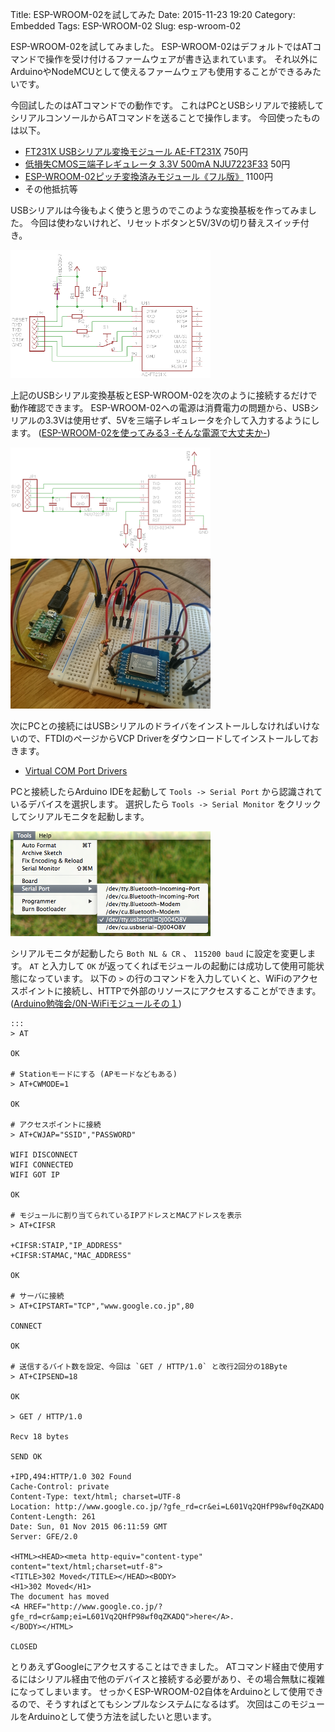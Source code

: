 Title: ESP-WROOM-02を試してみた
Date: 2015-11-23 19:20
Category: Embedded
Tags: ESP-WROOM-02
Slug: esp-wroom-02

ESP-WROOM-02を試してみました。
ESP-WROOM-02はデフォルトではATコマンドで操作を受け付けるファームウェアが書き込まれています。
それ以外にArduinoやNodeMCUとして使えるファームウェアも使用することができるみたいです。

今回試したのはATコマンドでの動作です。
これはPCとUSBシリアルで接続してシリアルコンソールからATコマンドを送ることで操作します。
今回使ったものは以下。

* [FT231X USBシリアル変換モジュール AE-FT231X](http://akizukidenshi.com/catalog/g/gK-06894/) 750円
* [低損失CMOS三端子レギュレータ 3.3V 500mA NJU7223F33](http://akizukidenshi.com/catalog/g/gI-00432/) 50円
* [ESP-WROOM-02ピッチ変換済みモジュール《フル版》](https://www.switch-science.com/catalog/2347/) 1100円
* その他抵抗等

USBシリアルは今後もよく使うと思うのでこのような変換基板を作ってみました。
今回は使わないけれど、リセットボタンと5V/3Vの切り替えスイッチ付き。

[![image](/static/images/2015/11/usb-serial_s.png)](/static/images/2015/11/usb-serial.png)

上記のUSBシリアル変換基板とESP-WROOM-02を次のように接続するだけで動作確認できます。
ESP-WROOM-02への電源は消費電力の問題から、USBシリアルの3.3Vは使用せず、5Vを三端子レギュレータを介して入力するようにします。
([ESP-WROOM-02を使ってみる3 -そんな電源で大丈夫か-](http://nemuisan.blog.bai.ne.jp/?eid=216185))

[![image](/static/images/2015/11/esp-wroom-02_s.png)](/static/images/2015/11/esp-wroom-02.png)
[![image](/static/images/2015/11/DSC_0565_s.JPG)](/static/images/2015/11/DSC_0565.JPG)

次にPCとの接続にはUSBシリアルのドライバをインストールしなければいけないので、FTDIのページからVCP Driverをダウンロードしてインストールしておきます。

* [Virtual COM Port Drivers](http://www.ftdichip.com/Drivers/VCP.htm)

PCと接続したらArduino IDEを起動して `Tools -> Serial Port` から認識されているデバイスを選択します。
選択したら `Tools -> Serial Monitor` をクリックしてシリアルモニタを起動します。

[![image](/static/images/2015/11/Screenshot_2015-11-01-15-12-00_s.png)](/static/images/2015/11/Screenshot_2015-11-01-15-12-00.png)

シリアルモニタが起動したら `Both NL & CR` 、 `115200 baud` に設定を変更します。
`AT` と入力して `OK` が返ってくればモジュールの起動には成功して使用可能状態になっています。
以下の `>` の行のコマンドを入力していくと、WiFiのアクセスポイントに接続し、HTTPで外部のリソースにアクセスすることができます。
([Arduino勉強会/0N-WiFiモジュールその１](http://www.pwv.co.jp/~take/TakeWiki/index.php?Arduino%E5%8B%89%E5%BC%B7%E4%BC%9A%2F0N-WiFi%E3%83%A2%E3%82%B7%E3%82%99%E3%83%A5%E3%83%BC%E3%83%AB%E3%81%9D%E3%81%AE%EF%BC%91))

    :::
    > AT
    
    OK
    
    # Stationモードにする (APモードなどもある)
    > AT+CWMODE=1
    
    OK
    
    # アクセスポイントに接続
    > AT+CWJAP="SSID","PASSWORD"
    
    WIFI DISCONNECT
    WIFI CONNECTED
    WIFI GOT IP
    
    OK
    
    # モジュールに割り当てられているIPアドレスとMACアドレスを表示
    > AT+CIFSR
    
    +CIFSR:STAIP,"IP_ADDRESS"
    +CIFSR:STAMAC,"MAC_ADDRESS"
    
    OK
    
    # サーバに接続
    > AT+CIPSTART="TCP","www.google.co.jp",80
    
    CONNECT
    
    OK
    
    # 送信するバイト数を設定、今回は `GET / HTTP/1.0` と改行2回分の18Byte
    > AT+CIPSEND=18
    
    OK
    
    > GET / HTTP/1.0
    
    Recv 18 bytes
    
    SEND OK
    
    +IPD,494:HTTP/1.0 302 Found
    Cache-Control: private
    Content-Type: text/html; charset=UTF-8
    Location: http://www.google.co.jp/?gfe_rd=cr&ei=L601Vq2QHfP98wf0qZKADQ
    Content-Length: 261
    Date: Sun, 01 Nov 2015 06:11:59 GMT
    Server: GFE/2.0
    
    <HTML><HEAD><meta http-equiv="content-type" content="text/html;charset=utf-8">
    <TITLE>302 Moved</TITLE></HEAD><BODY>
    <H1>302 Moved</H1>
    The document has moved
    <A HREF="http://www.google.co.jp/?gfe_rd=cr&amp;ei=L601Vq2QHfP98wf0qZKADQ">here</A>.
    </BODY></HTML>
    
    CLOSED

とりあえずGoogleにアクセスすることはできました。
ATコマンド経由で使用するにはシリアル経由で他のデバイスと接続する必要があり、その場合無駄に複雑になってしまいます。
せっかくESP-WROOM-02自体をArduinoとして使用できるので、そうすればとてもシンプルなシステムになるはず。
次回はこのモジュールをArduinoとして使う方法を試したいと思います。

